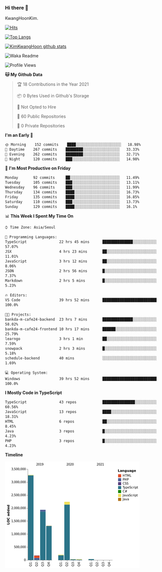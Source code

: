 ### Hi there 👋

KwangHoonKim.

[![Hits](https://hits.seeyoufarm.com/api/count/incr/badge.svg?url=https%3A%2F%2Fgithub.com%2Frhkdgns95)](https://hits.seeyoufarm.com)  

[![Top Langs](https://github-readme-stats.vercel.app/api/top-langs/?username=rhkdgns95&layout=compact)](https://github.com/anuraghazra/github-readme-stats)   

[![KimKwangHoon github stats](https://github-readme-stats.vercel.app/api?username=rhkdgns95&show_icons=true)](https://github.com/anuraghazra/github-readme-stats)  


<!--
**rhkdgns95/rhkdgns95** is a ✨ _special_ ✨ repository because its `README.md` (this file) appears on your GitHub profile.

Here are some ideas to get you started:

- 🔭 I’m currently working on ...
- 🌱 I’m currently learning ...
- 👯 I’m looking to collaborate on ...
- 🤔 I’m looking for help with ...
- 💬 Ask me about ...
- 📫 How to reach me: ...
- 😄 Pronouns: ...
- ⚡ Fun fact: ...
-->



![Waka Readme](https://github.com/rhkdgns95/rhkdgns95/workflows/Waka%20Readme/badge.svg)
<!--START_SECTION:waka-->
![Profile Views](http://img.shields.io/badge/Profile%20Views-0-blue)

**🐱 My Github Data** 

> 🏆 18 Contributions in the Year 2021
 > 
> 📦 0 Bytes Used in Github's Storage 
 > 
> 🚫 Not Opted to Hire
 > 
> 📜 60 Public Repositories 
 > 
> 🔑 0 Private Repositories  
 > 
**I'm an Early 🐤** 

```text
🌞 Morning    152 commits    ████░░░░░░░░░░░░░░░░░░░░░   18.98% 
🌆 Daytime    267 commits    ████████░░░░░░░░░░░░░░░░░   33.33% 
🌃 Evening    262 commits    ████████░░░░░░░░░░░░░░░░░   32.71% 
🌙 Night      120 commits    ███░░░░░░░░░░░░░░░░░░░░░░   14.98%

```
📅 **I'm Most Productive on Friday** 

```text
Monday       92 commits     ██░░░░░░░░░░░░░░░░░░░░░░░   11.49% 
Tuesday      105 commits    ███░░░░░░░░░░░░░░░░░░░░░░   13.11% 
Wednesday    96 commits     ███░░░░░░░░░░░░░░░░░░░░░░   11.99% 
Thursday     134 commits    ████░░░░░░░░░░░░░░░░░░░░░   16.73% 
Friday       135 commits    ████░░░░░░░░░░░░░░░░░░░░░   16.85% 
Saturday     110 commits    ███░░░░░░░░░░░░░░░░░░░░░░   13.73% 
Sunday       129 commits    ████░░░░░░░░░░░░░░░░░░░░░   16.1%

```


📊 **This Week I Spent My Time On** 

```text
⌚︎ Time Zone: Asia/Seoul

💬 Programming Languages: 
TypeScript               22 hrs 45 mins      ██████████████░░░░░░░░░░░   57.07% 
JSX                      4 hrs 23 mins       ██░░░░░░░░░░░░░░░░░░░░░░░   11.01% 
JavaScript               3 hrs 12 mins       ██░░░░░░░░░░░░░░░░░░░░░░░   8.06% 
JSON                     2 hrs 56 mins       █░░░░░░░░░░░░░░░░░░░░░░░░   7.37% 
Markdown                 2 hrs 5 mins        █░░░░░░░░░░░░░░░░░░░░░░░░   5.23%

🔥 Editors: 
VS Code                  39 hrs 52 mins      █████████████████████████   100.0%

🐱‍💻 Projects: 
bankda-m-cafe24-backend  23 hrs 7 mins       ██████████████░░░░░░░░░░░   58.02% 
bankda-m-cafe24-frontend 10 hrs 17 mins      ██████░░░░░░░░░░░░░░░░░░░   25.79% 
learngo                  3 hrs 1 min         ██░░░░░░░░░░░░░░░░░░░░░░░   7.59% 
snowpack                 2 hrs 3 mins        █░░░░░░░░░░░░░░░░░░░░░░░░   5.18% 
schedule-backend         40 mins             ░░░░░░░░░░░░░░░░░░░░░░░░░   1.69%

💻 Operating System: 
Windows                  39 hrs 52 mins      █████████████████████████   100.0%

```

**I Mostly Code in TypeScript** 

```text
TypeScript               43 repos            ███████████████░░░░░░░░░░   60.56% 
JavaScript               13 repos            ████░░░░░░░░░░░░░░░░░░░░░   18.31% 
HTML                     6 repos             ██░░░░░░░░░░░░░░░░░░░░░░░   8.45% 
Java                     3 repos             █░░░░░░░░░░░░░░░░░░░░░░░░   4.23% 
PHP                      3 repos             █░░░░░░░░░░░░░░░░░░░░░░░░   4.23%

```


**Timeline**

![Chart not found](https://raw.githubusercontent.com/rhkdgns95/rhkdgns95/master/charts/bar_graph.png) 


<!--END_SECTION:waka-->
